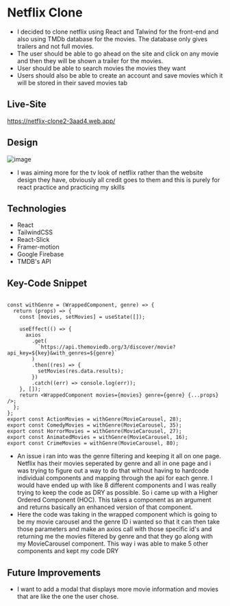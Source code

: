 # Netflix Clone
- I decided to clone netflix using React and Talwind for the front-end and also using TMDb database for the movies. The database only gives trailers and not full movies.
- The user should be able to go ahead on the site and click on any movie and then they will be shown a trailer for the movies.
- User should be able to search movies the movies they want
- Users should also be able to create an account and save movies which it will be stored in their saved movies tab

## Live-Site
https://netflix-clone2-3aad4.web.app/

## Design 
![image](https://github.com/CodingMauri/n-clone2/assets/106369465/47a653ab-2719-4fb9-821c-5fd5015ff785)

- I was aiming more for the tv look of netflix rather than the website design they have, obviously all credit goes to them and this is purely for react practice and practicing my skills
  
## Technologies
- React
- TailwindCSS
- React-Slick
- Framer-motion
- Google Firebase
- TMDB's API

## Key-Code Snippet

```

const withGenre = (WrappedComponent, genre) => {
  return (props) => {
    const [movies, setMovies] = useState([]);

    useEffect(() => {
      axios
        .get(
          `https://api.themoviedb.org/3/discover/movie?api_key=${key}&with_genres=${genre}`
        )
        .then((res) => {
          setMovies(res.data.results);
        })
        .catch((err) => console.log(err));
    }, []);
    return <WrappedComponent movies={movies} genre={genre} {...props} />;
  };
};
export const ActionMovies = withGenre(MovieCarousel, 28);
export const ComedyMovies = withGenre(MovieCarousel, 35);
export const HorrorMovies = withGenre(MovieCarousel, 27);
export const AnimatedMovies = withGenre(MovieCarousel, 16);
export const CrimeMovies = withGenre(MovieCarousel, 80);

```

- An issue i ran into was the genre filtering and keeping it all on one page. Netflix has their movies seperated by genre and all in one page and i was trying to figure out a way to do that without having to hardcode individual components and mapping through the api for each genre. I would have ended up with like 8 different components and I was really trying to keep the code as DRY as possible. So i came up with a Higher Ordered Component (HOC). This takes a component as an argument and returns basically an enhanced version of that component.
- Here the code was taking in the wrapped component which is going to be my movie carousel and the genre ID i wanted so that it can then take those parameters and make an axios call with those specific id's and returning me the movies filtered by genre and that they go along with my MovieCarousel component. This way i was able to make 5 other components and kept my code DRY

## Future Improvements

- I want to add a modal that displays more movie information and movies that are like the one the user chose.


